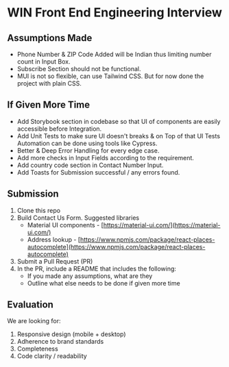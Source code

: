 # WIN Front End Engineering Interview

## Assumptions Made

- Phone Number & ZIP Code Added will be Indian thus limiting number count in Input Box.
- Subscribe Section should not be functional.
- MUI is not so flexible, can use Tailwind CSS. But for now done the project with plain CSS.

## If Given More Time

- Add Storybook section in codebase so that UI of components are easily accessible before Integration.
- Add Unit Tests to make sure UI doesn't breaks & on Top of that UI Tests Automation can be done using tools like Cypress.
- Better & Deep Error Handling for every edge case.
- Add more checks in Input Fields according to the requirement.
- Add country code section in Contact Number Input.
- Add Toasts for Submission successful / any errors found.

## Submission

1.  Clone this repo
2.  Build Contact Us Form. Suggested libraries
    - Material UI components - [https://material-ui.com/](https://material-ui.com/)
    - Address lookup - [https://www.npmjs.com/package/react-places-autocomplete](https://www.npmjs.com/package/react-places-autocomplete)
3.  Submit a Pull Request (PR)
4.  In the PR, include a README that includes the following:
    - If you made any assumptions, what are they
    - Outline what else needs to be done if given more time

## Evaluation

We are looking for:

1. Responsive design (mobile + desktop)
2. Adherence to brand standards
3. Completeness
4. Code clarity / readability
